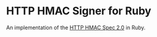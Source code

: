 # HTTP HMAC Signer for Ruby

An implementation of the [HTTP HMAC Spec 2.0](https://github.com/acquia/http-hmac-spec/tree/2.0)
in Ruby.


